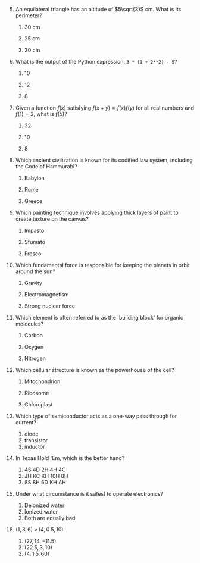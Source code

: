 5. An equilateral triangle has an altitude of $5\sqrt{3}$ cm. What is its perimeter?


    1. 30 cm


    2. 25 cm


    3. 20 cm


6. What is the output of the Python expression: `3 * (1 + 2**2) - 5`?


    1. 10


    2. 12


    3. 8


7. Given a function $f(x)$ satisfying $f(x+y)=f(x)f(y)$ for all real numbers and $f(1)=2$, what is $f(5)$?


    1. 32


    2. 10


    3. 8


8. Which ancient civilization is known for its codified law system, including the Code of Hammurabi?


    1. Babylon


    2. Rome


    3. Greece


9. Which painting technique involves applying thick layers of paint to create texture on the canvas?


    1. Impasto


    2. Sfumato


    3. Fresco


10. Which fundamental force is responsible for keeping the planets in orbit around the sun?


    1. Gravity


    2. Electromagnetism


    3. Strong nuclear force


11. Which element is often referred to as the 'building block' for organic molecules?


    1. Carbon


    2. Oxygen


    3. Nitrogen


12. Which cellular structure is known as the powerhouse of the cell?


    1. Mitochondrion


    2. Ribosome


    3. Chloroplast

1. Which type of semiconductor acts as a one-way pass through for current?

    1. diode
    2. transistor
    3. inductor

2. In Texas Hold 'Em, which is the better hand?

    1. 4S 4D 2H 4H 4C
    2. JH KC KH 10H 8H
    3. 8S 8H 6D KH AH

4. Under what circumstance is it safest to operate electronics?

    1. Deionized water
    2. Ionized water
    3. Both are equally bad

3. $(1, 3, 6) \times (4, 0.5, 10)$

    1. $(27, 14, -11.5)$
    2. $(22.5, 3, 10)$
    3. $(4, 1.5, 60)$
